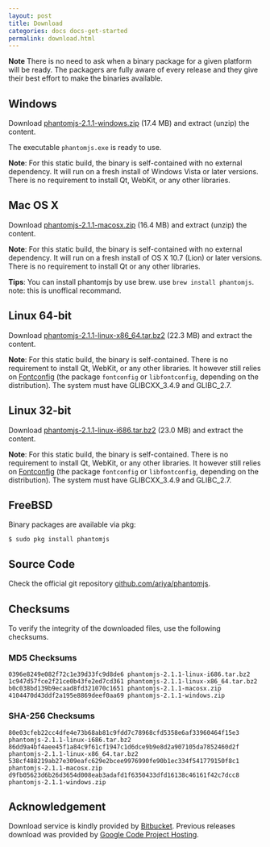 ```yaml
---
layout: post
title: Download
categories: docs docs-get-started
permalink: download.html
---
```


**Note** There is no need to ask when a binary package for a given platform will be ready. The packagers are fully aware of every release and they give their best effort to make the binaries available.

## Windows

Download [phantomjs-2.1.1-windows.zip](https://bitbucket.org/ariya/phantomjs/downloads/phantomjs-2.1.1-windows.zip) (17.4 MB) and extract (unzip) the content.

The executable `phantomjs.exe` is ready to use.

**Note**: For this static build, the binary is self-contained with no external dependency. It will run on a fresh install of Windows Vista or later versions. There is no requirement to install Qt, WebKit, or any other libraries.

## Mac OS X

Download [phantomjs-2.1.1-macosx.zip](https://bitbucket.org/ariya/phantomjs/downloads/phantomjs-2.1.1-macosx.zip) (16.4 MB) and extract (unzip) the content.

**Note**: For this static build, the binary is self-contained with no external dependency. It will run on a fresh install of OS X 10.7 (Lion) or later versions. There is no requirement to install Qt or any other libraries.

**Tips**: You can install phantomjs by use brew. use `brew install phantomjs`. note: this is unoffical recommand.

## Linux 64-bit

Download [phantomjs-2.1.1-linux-x86_64.tar.bz2](https://bitbucket.org/ariya/phantomjs/downloads/phantomjs-2.1.1-linux-x86_64.tar.bz2) (22.3 MB) and extract the content.

**Note**: For this static build, the binary is self-contained. There is no requirement to install Qt, WebKit, or any other libraries. It however still relies on [Fontconfig](http://www.freedesktop.org/wiki/Software/fontconfig/) (the package `fontconfig` or `libfontconfig`, depending on the distribution). The system must have GLIBCXX_3.4.9 and GLIBC_2.7.

## Linux 32-bit

Download [phantomjs-2.1.1-linux-i686.tar.bz2](https://bitbucket.org/ariya/phantomjs/downloads/phantomjs-2.1.1-linux-i686.tar.bz2) (23.0 MB) and extract the content.

**Note**: For this static build, the binary is self-contained. There is no requirement to install Qt, WebKit, or any other libraries. It however still relies on [Fontconfig](http://www.freedesktop.org/wiki/Software/fontconfig/) (the package `fontconfig` or `libfontconfig`, depending on the distribution). The system must have GLIBCXX_3.4.9 and GLIBC_2.7.

## FreeBSD

Binary packages are available via pkg:

`$ sudo pkg install phantomjs`

## Source Code

Check the official git repository [github.com/ariya/phantomjs](https://github.com/ariya/phantomjs/).

## Checksums

To verify the integrity of the downloaded files, use the following checksums.

### MD5 Checksums

    0396e8249e082f72c1e39d33fc9d8de6 phantomjs-2.1.1-linux-i686.tar.bz2
    1c947d57fce2f21ce0b43fe2ed7cd361 phantomjs-2.1.1-linux-x86_64.tar.bz2
    b0c038bd139b9ecaad8fd321070c1651 phantomjs-2.1.1-macosx.zip
    4104470d43ddf2a195e8869deef0aa69 phantomjs-2.1.1-windows.zip

### SHA-256 Checksums

    80e03cfeb22cc4dfe4e73b68ab81c9fdd7c78968cfd5358e6af33960464f15e3  phantomjs-2.1.1-linux-i686.tar.bz2
    86dd9a4bf4aee45f1a84c9f61cf1947c1d6dce9b9e8d2a907105da7852460d2f  phantomjs-2.1.1-linux-x86_64.tar.bz2
    538cf488219ab27e309eafc629e2bcee9976990fe90b1ec334f541779150f8c1  phantomjs-2.1.1-macosx.zip
    d9fb05623d6b26d3654d008eab3adafd1f6350433dfd16138c46161f42c7dcc8  phantomjs-2.1.1-windows.zip

## Acknowledgement

Download service is kindly provided by [Bitbucket](https://bitbucket.org/ariya/phantomjs/downloads). Previous releases download was provided by [Google Code Project Hosting](http://code.google.com/p/phantomjs/downloads/).
